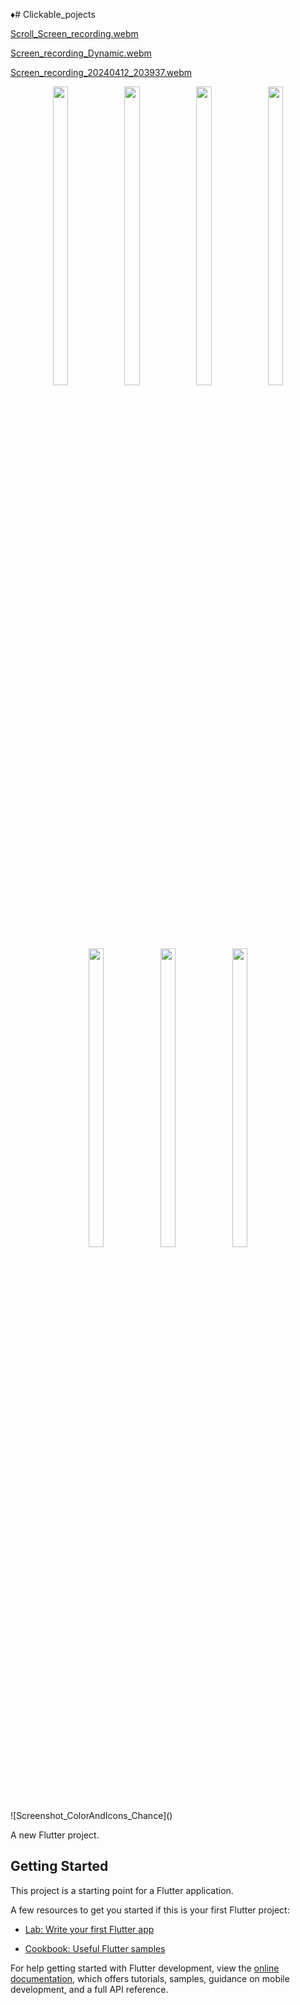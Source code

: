 
♦# Clickable_pojects

[Scroll_Screen_recording.webm](https://github.com/DurgaMewada/clickable_pojects/assets/149373536/adf0f373-c96c-439d-ad2e-994ca8388b98)

[Screen_recording_Dynamic.webm](https://github.com/DurgaMewada/clickable_pojects/assets/149373536/447d8158-9dbc-47f2-99a2-352cf7625306)

[Screen_recording_20240412_203937.webm](https://github.com/DurgaMewada/clickable_pojects/assets/149373536/a92d18cf-f6b9-40db-9e3e-dbe43cfd2f79)

<p align="center">
    <img src = "https://github.com/DurgaMewada/clickable_pojects/assets/149373536/cb3342aa-677e-4255-830d-4d44bb8cc90a" width=22% height=35% >
    <img src = "https://github.com/DurgaMewada/clickable_pojects/assets/149373536/8294e5af-afe1-40d0-a1cc-3d5441ca22b1" width=22% height=35% >
    <img src = "https://github.com/DurgaMewada/clickable_pojects/assets/149373536/677e183f-5b08-4e20-ad99-e900aa1e6ff0" width=22% height=35% >
    <img src = "https://github.com/DurgaMewada/clickable_pojects/assets/149373536/5b38652a-78d7-4b5d-a0ec-24b08e264853" width=22% height=35% >
   

</p>

<p align="center">
   <img src = "https://github.com/DurgaMewada/clickable_pojects/assets/149373536/5dca2a9e-95d1-4ae0-a256-014788ff2c5a" width=22% height=35% >
   <img src = "https://github.com/DurgaMewada/clickable_pojects/assets/149373536/9995262d-7cdf-419e-ad06-ca61735566bf" width=22% height=35% >
   <img src = "https://github.com/DurgaMewada/clickable_pojects/assets/149373536/037b68b7-6563-48f4-9f85-9b7d15584c15" width=22% height=35% >
</p>
![Screenshot_ColorAndIcons_Chance]()


A new Flutter project.
## Getting Started

This project is a starting point for a Flutter application.

A few resources to get you started if this is your first Flutter project:

- [Lab: Write your first Flutter app](https://docs.flutter.dev/get-started/codelab)

- [Cookbook: Useful Flutter samples](https://docs.flutter.dev/cookbook)

For help getting started with Flutter development, view the
[online documentation](https://docs.flutter.dev/), which offers tutorials,
samples, guidance on mobile development, and a full API reference.
